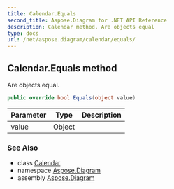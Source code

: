 ```yaml
---
title: Calendar.Equals
second_title: Aspose.Diagram for .NET API Reference
description: Calendar method. Are objects equal
type: docs
url: /net/aspose.diagram/calendar/equals/
---
```

## Calendar.Equals method

Are objects equal.

```csharp
public override bool Equals(object value)
```

| Parameter | Type | Description |
| --- | --- | --- |
| value | Object |  |

### See Also

* class [Calendar](../)
* namespace [Aspose.Diagram](../../calendar/)
* assembly [Aspose.Diagram](../../../)


